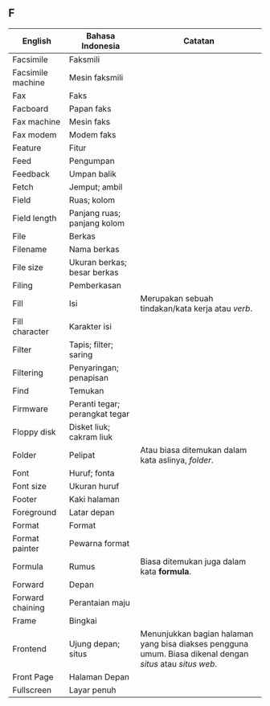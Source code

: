## F

| English			| Bahasa Indonesia	| Catatan	|
|-------------------|-------------------|-----------|
| Facsimile 		| Faksmili 			| |
| Facsimile machine | Mesin faksmili 	| |
| Fax 				| Faks 				| |
| Facboard 			| Papan faks 		| |
| Fax machine 		| Mesin faks 		| |
| Fax modem 		| Modem faks 		| |
| Feature 			| Fitur 			| |
| Feed 				| Pengumpan 		| |
| Feedback 			| Umpan balik		| |
| Fetch 			| Jemput; ambil 	| |
| Field 			| Ruas; kolom 		| |
| Field length 		| Panjang ruas; panjang kolom ||
| File 				| Berkas 			| |
| Filename 			| Nama berkas 		| |
| File size 		| Ukuran berkas; besar berkas 	| |
| Filing 			| Pemberkasan 		| |
| Fill 				| Isi 				| Merupakan sebuah tindakan/kata kerja atau *verb*. |
| Fill character 	| Karakter isi 		| |
| Filter 			| Tapis; filter; saring 	| |
| Filtering 		| Penyaringan; penapisan 	| |
| Find 				| Temukan 			| |
| Firmware 			| Peranti tegar; perangkat tegar 	| |
| Floppy disk 		| Disket liuk; cakram liuk 	| |
| Folder 			| Pelipat 			| Atau biasa ditemukan dalam kata aslinya, *folder*. |
| Font 				| Huruf; fonta 		| |
| Font size 		| Ukuran huruf 		| |
| Footer 			| Kaki halaman 		| |
| Foreground 		| Latar depan 		| |
| Format 			| Format 			| |
| Format painter 	| Pewarna format 	| |
| Formula 			| Rumus 			| Biasa ditemukan juga dalam kata **formula**. |
| Forward 			| Depan 			| |
| Forward chaining 	| Perantaian maju 	| |
| Frame 			| Bingkai 			| |
| Frontend 			| Ujung depan; situs | Menunjukkan bagian halaman yang bisa diakses pengguna umum. Biasa dikenal dengan *situs* atau *situs web*. |
| Front Page 		| Halaman Depan 	| |
| Fullscreen 		| Layar penuh 		| |